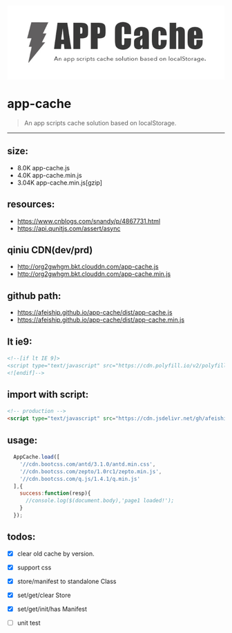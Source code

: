 <p align="center">
  <a href="https://github.com/afeiship/app-cache">
    <img src="./docs/app-cache.jpg" width="518" align="center">
  </a>
</p>


# app-cache
> An app scripts cache solution based on localStorage.
---

## size:
+ 8.0K	app-cache.js
+ 4.0K	app-cache.min.js
+ 3.04K app-cache.min.js[gzip]

## resources:
+ https://www.cnblogs.com/snandy/p/4867731.html
+ https://api.qunitjs.com/assert/async

## qiniu CDN(dev/prd)
+ http://org2gwhgm.bkt.clouddn.com/app-cache.js
+ http://org2gwhgm.bkt.clouddn.com/app-cache.min.js

## github path:
+ https://afeiship.github.io/app-cache/dist/app-cache.js
+ https://afeiship.github.io/app-cache/dist/app-cache.min.js


## lt ie9:
```html
<!--[if lt IE 9]>
<script type="text/javascript" src="https://cdn.polyfill.io/v2/polyfill.js?features=Array.prototype.indexOf,Array.prototype.filter,Object.keys"></script>
<![endif]-->
```

## import with script:
```html
<!-- production -->
<script type="text/javascript" src="https://cdn.jsdelivr.net/gh/afeiship/app-cache@1.0.1/dist/app-cache.min.js"></script>
```
## usage:
```js
  AppCache.load([
    '//cdn.bootcss.com/antd/3.1.0/antd.min.css',
    '//cdn.bootcss.com/zepto/1.0rc1/zepto.min.js',
    '//cdn.bootcss.com/q.js/1.4.1/q.min.js'
  ],{
    success:function(resp){
      //console.log($(document.body),'page1 loaded!');
    }
  });
```

## todos:
- [x] clear old cache by version.
- [x] support css
- [x] store/manifest to standalone Class
- [x] set/get/clear Store
- [x] set/get/init/has Manifest
- [ ] unit test

